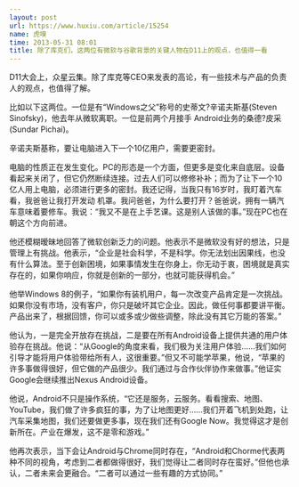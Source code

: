 ```yaml
---
layout: post
url: https://www.huxiu.com/article/15254
name: 虎嗅
time: 2013-05-31 08:01
title: 除了库克们，这两位有微软与谷歌背景的关键人物在D11上的观点，也值得一看
---
```

D11大会上，众星云集。除了库克等CEO来发表的高论，有一些技术与产品的负责人的观点，也值得了解。

比如以下这两位。一位是有“Windows之父”称号的史蒂文?辛诺夫斯基(Steven Sinofsky)，他去年从微软离职。一位是前两个月接手 Android业务的桑德?皮采(Sundar Pichai)。

辛诺夫斯基称，要让电脑进入下一个10亿用户，需要更密封。

电脑的性质正在发生变化。PC的形态是一个方面，但更多是变化来自底层。设备看起来关闭了，但它仍然断续连接。过去人们可以修修补补；而为了让下一个10亿人用上电脑，必须进行更多的密封。我还记得，当我只有16岁时，我盯着汽车看，我爸爸让我打开发动 机罩。我问爸爸，为什么要打开？爸爸说，拥有一辆汽车意味着要修车。我说：“我又不是在上手艺课。这是别人该做的事。”现在PC也在朝这个方向前进。

他还模糊暧昧地回答了微软创新乏力的问题。他表示不是微软没有好的想法，只是管理上有挑战。他表示，“企业是社会科学，不是科学。你无法划出因果线，也没有什么算法。至于创新困境，如果事情发生在你身上，你无动于衷，困境就是真实存在的，如果你响应，你就是创新的一部分，也就可能获得机会。”

他举Windows 8的例子，“如果你有装机用户，每一次改变产品肯定是一次挑战。如果你没有市场，没有客户，你只是破坏其它企业。因此，做任何事都要讲平衡。产品出来了，根据回馈，你可以或多或少做些调整，除此没有其它万能的答案。”

他认为，一是完全开放存在挑战，二是要在所有Android设备上提供共通的用户体验存在挑战。他说：“从Google的角度来看，我们极为关注用户体验……我们如何引导才能将用户体验带给所有人，这很重要。”但又不可能学苹果，他说，“苹果的许多事做得很好，但它做的产品很少。我们通过与合作伙伴协作来做事。”他证实Google会继续推出Nexus Android设备。

他说，Android不只是操作系统，“它还是服务，云服务。看看搜索、地图、YouTube，我们做了许多疯狂的事，为了让地图更好……我们开着飞机到处跑，让汽车采集地图，我们还要做更多事，现在我们还有Google Now。我觉得这才是创新所在。产业在爆发，这不是零和游戏。”

他再次表示，当下会让Android与Chrome同时存在，“Android和Chorme代表两种不同的视角，考虑到二者都做得很好，我们觉得让二者同时存在蛮好。”但他也承认，二者未来会更融合。“二者可以通过一些有趣的方式协同。”

